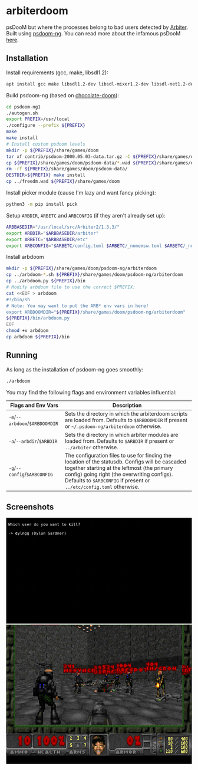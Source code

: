 # arbiterdoom
psDooM but where the processes belong to bad users detected by [Arbiter](https://gitlab.chpc.utah.edu/arbiter2/arbiter2). Built using [psdoom-ng](https://github.com/orsonteodoro/psdoom-ng). You can read more about the infamous psDooM [here](http://psdoom.sourceforge.net/).

## Installation

Install requirements (gcc, make, libsdl1.2):

```bash
apt install gcc make libsdl1.2-dev libsdl-mixer1.2-dev libsdl-net1.2-dev
```

Build psdoom-ng (based on [chocolate-doom](https://www.chocolate-doom.org/wiki/index.php/Building_Chocolate_Doom_on_Linux)):

```bash
cd psdoom-ng1
./autogen.sh
export PREFIX=/usr/local
./configure --prefix ${PREFIX}
make
make install
# Install custom psdoom levels
mkdir -p ${PREFIX}/share/games/doom
tar xf contrib/psdoom-2000.05.03-data.tar.gz -C ${PREFIX}/share/games/doom
cp ${PREFIX}/share/games/doom/psdoom-data/*.wad ${PREFIX}/share/games/doom
rm -rf ${PREFIX}/share/games/doom/psdoom-data/
DESTDIR=${PREFIX} make install
cp ../freedm.wad ${PREFIX}/share/games/doom
```

Install picker module (cause I'm lazy and want fancy picking):

```bash
python3 -m pip install pick
```

Setup `ARBDIR`, `ARBETC` and `ARBCONFIG` (if they aren't already set up):

```bash
ARBBASEDIR="/usr/local/src/Arbiter2/1.3.3/"
export ARBDIR="$ARBBASEDIR/arbiter"
export ARBETC="$ARBBASEDIR/etc"
export ARBCONFIG="$ARBETC/config.toml $ARBETC/_nomemsw.toml $ARBETC/_noperms.toml"
```

Install arbdoom

```bash
mkdir -p ${PREFIX}/share/games/doom/psdoom-ng/arbiterdoom
cp ../arbdoom-*.sh ${PREFIX}/share/games/doom/psdoom-ng/arbiterdoom
cp ../arbdoom.py ${PREFIX}/bin
# Modify arbdoom file to use the correct $PREFIX:
cat <<EOF > arbdoom
#!/bin/sh
# Note: You may want to put the ARB* env vars in here!
export ARBDOOMDIR="${PREFIX}/share/games/doom/psdoom-ng/arbiterdoom"
${PREFIX}/bin/arbdoom.py
EOF
chmod +x arbdoom
cp arbdoom ${PREFIX}/bin
```

## Running

As long as the installation of psdoom-ng goes smoothly:

```bash
./arbdoom
```

You may find the following flags and environment variables influential:

| Flags and Env Vars | Description |
| --- | --- |
| `-m`/`--arbdoom`/`$ARBDOOMDIR` | Sets the directory in which the arbiterdoom scripts are loaded from. Defaults to `$ARBDOOMDIR` if present or `~/.psdoom-ng/arbiterdoom` otherwise. |
| `-a`/`--arbdir`/`$ARBDIR` | Sets the directory in which arbiter modules are loaded from. Defaults to `$ARBDIR` if present or `../arbiter` otherwise. |
| `-g`/`--config`/`$ARBCONFIG` | The configuration files to use for finding the location of the statusdb. Configs will be cascaded together starting at the leftmost (the primary config) going right (the overwriting configs). Defaults to `$ARBCONFIG` if present or `../etc/config.toml` otherwise. |

## Screenshots

![Arbiter DooM Picker Screen](arbiterdoom-picker.png)
![Arbiter DooM Game](arbiterdoom.png)
